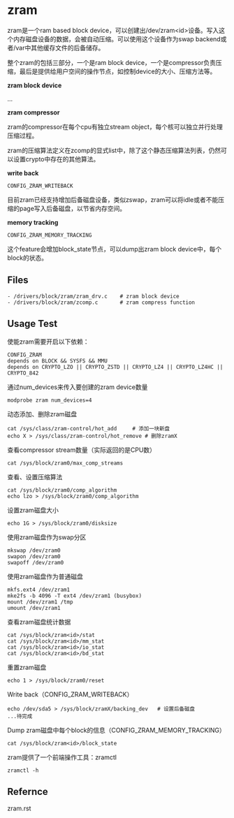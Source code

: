 # zram

zram是一个ram based block device，可以创建出/dev/zram\<id\>设备。写入这个内存磁盘设备的数据，会被自动压缩。可以使用这个设备作为swap backend或者/var中其他缓存文件的后备储存。

整个zram的包括三部分，一个是ram block device，一个是compressor负责压缩，最后是提供给用户空间的操作节点，如控制device的大小、压缩方法等。

**zram block device**

...

**zram compressor**

zram的compressor在每个cpu有独立stream object，每个核可以独立并行处理压缩过程。

zram的压缩算法定义在zcomp的显式list中，除了这个静态压缩算法列表，仍然可以设置crypto中存在的其他算法。

**write back**

`CONFIG_ZRAM_WRITEBACK`

目前zram已经支持增加后备磁盘设备，类似zswap，zram可以将idle或者不能压缩的page写入后备磁盘，以节省内存空间。

**memory tracking**

`CONFIG_ZRAM_MEMORY_TRACKING`

这个feature会增加block_state节点，可以dump出zram block device中，每个block的状态。

## Files

```
- /drivers/block/zram/zram_drv.c	# zram block device
- /drivers/block/zram/zcomp.c		# zram compress function
```

## Usage Test

使能zram需要开启以下依赖：

```
CONFIG_ZRAM
depends on BLOCK && SYSFS && MMU
depends on CRYPTO_LZO || CRYPTO_ZSTD || CRYPTO_LZ4 || CRYPTO_LZ4HC || CRYPTO_842
```

通过num_devices来传入要创建的zram device数量

```
modprobe zram num_devices=4
```

动态添加、删除zram磁盘

```
cat /sys/class/zram-control/hot_add		# 添加一块新盘
echo X > /sys/class/zram-control/hot_remove	# 删除zramX
```

查看compressor stream数量（实际返回的是CPU数）
```
cat /sys/block/zram0/max_comp_streams
```

查看、设置压缩算法

```
cat /sys/block/zram0/comp_algorithm
echo lzo > /sys/block/zram0/comp_algorithm
```

设置zram磁盘大小

```
echo 1G > /sys/block/zram0/disksize
```

使用zram磁盘作为swap分区

```
mkswap /dev/zram0
swapon /dev/zram0
swapoff /dev/zram0
```

使用zram磁盘作为普通磁盘

```
mkfs.ext4 /dev/zram1
mke2fs -b 4096 -T ext4 /dev/zram1 (busybox)
mount /dev/zram1 /tmp
umount /dev/zram1
```

查看zram磁盘统计数据

```
cat /sys/block/zram<id>/stat
cat /sys/block/zram<id>/mm_stat
cat /sys/block/zram<id>/io_stat
cat /sys/block/zram<id>/bd_stat
```

重置zram磁盘

```
echo 1 > /sys/block/zram0/reset
```

Write back（CONFIG_ZRAM_WRITEBACK）

```
echo /dev/sda5 > /sys/block/zramX/backing_dev	# 设置后备磁盘
...待完成
```

Dump zram磁盘中每个block的信息（CONFIG_ZRAM_MEMORY_TRACKING）

```
cat /sys/block/zram<id>/block_state
```

zram提供了一个前端操作工具：zramctl

```
zramctl -h
```

## Refernce

zram.rst
